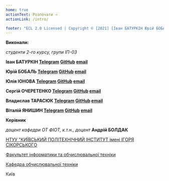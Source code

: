 ```yaml
---
home: true
actionText: Розпочати →
actionLink: /intro/

footer: "ECL 2.0 Licensed | Copyright © [2021] [Іван БАТУРКІН Юрій БОБАЛЬ Юлія ІОНОВА Сергій ОЧЕРЕТЕНКО Владислав ТАРАСЮК Віталій ЯНИШИН]"
---
```



**Виконали:** 

*студенти 2-го курсу, групи ІП-03*

<span padding-right:5em></span> **Іван БАТУРКІН [Telegram](https://t.me/gurug51) [GitHub](https://github.com/gurug-prog) [email](mailto:ivan.baturkin02@gmail.com)**

<span padding-right:5em></span> **Юрій БОБАЛЬ [Telegram](https://t.me/woeatory) [GitHub](https://github.com/woeatory) [email](mailto:woeatory@gmail.com)**

<span padding-right:5em></span> **Юлія ІОНОВА [Telegram](https://t.me/julia_io) [GitHub](https://github.com/juliion) [email](mailto:juliaionova111@gmail.com)**

<span padding-right:5em></span> **Сергій ОЧЕРЕТЕНКО [Telegram](https://t.me/OcheretenkoS) [GitHub](https://github.com/SergeyOcheretenko) [email](mailto:ocheretenko.s@gmail.com)**

<span padding-right:5em></span> **Владислав ТАРАСЮК [Telegram](https://t.me/vladisrav1) [GitHub](https://github.com/vtarasiuk) [email](mailto:vladtarasuk03@gmail.com)**

<span padding-right:5em></span> **Віталій ЯНИШИН [Telegram](https://t.me/Alkatel3) [GitHub](https://github.com/alkatel3) [email](mailto:alkatel-3@ukr.net)**


**Керівник**

*доцент кафедри ОТ ФІОТ, к.т.н., доцент*<span padding-right:5em></span> **Андрій БОЛДАК** 

[НТУУ "КИЇВСЬКИЙ ПОЛІТЕХНІЧНИЙ ІНСТИТУТ імені ІГОРЯ СІКОРСЬКОГО](https://kpi.ua/)

[Факультет інформатики та обчислювальної техніки](https://fiot.kpi.ua/)

[Кафедра обчислювальної техніки](https://comsys.kpi.ua/)

Київ

